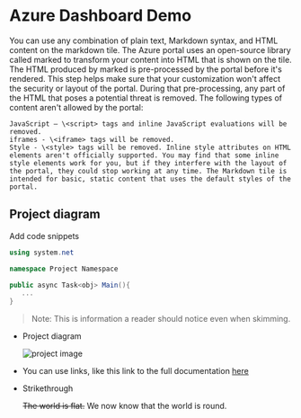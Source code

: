 # Azure Dashboard Demo

You can use any combination of plain text, Markdown syntax, and HTML content on the markdown tile. The Azure portal uses an open-source library called marked to transform your content into HTML that is shown on the tile. The HTML produced by marked is pre-processed by the portal before it's rendered. This step helps make sure that your customization won't affect the security or layout of the portal. During that pre-processing, any part of the HTML that poses a potential threat is removed. The following types of content aren't allowed by the portal:

    JavaScript – \<script> tags and inline JavaScript evaluations will be removed.
    iframes - \<iframe> tags will be removed.
    Style - \<style> tags will be removed. Inline style attributes on HTML elements aren't officially supported. You may find that some inline style elements work for you, but if they interfere with the layout of the portal, they could stop working at any time. The Markdown tile is intended for basic, static content that uses the default styles of the portal.

## Project diagram

Add code snippets

```csharp
using system.net

namespace Project Namespace

public async Task<obj> Main(){
   ...
}
```

> Note: This is information a reader should notice even when skimming.

- Project diagram

   ![project image](https://az400assets.blob.core.windows.net/dashboard-markdown/img1.png)

- You can use links, like this link to the full documentation [here](https://docs.microsoft.com/en-us/azure/azure-portal/azure-portal-markdown-tile)

- Strikethrough

    ~~The world is flat.~~ We now know that the world is round.
